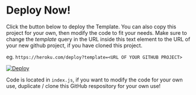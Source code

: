 # Deploy Now!

Click the button below to deploy the Template. You can also copy this project for your own, then modify the code to fit your needs. Make sure to change the *template* query in the URL inside this text element to the URL of your new github project, if you have cloned this project.

eg. `https://heroku.com/deploy?template=<URL OF YOUR GITHUB PROJECT>`

[![Deploy](https://www.herokucdn.com/deploy/button.png)](https://heroku.com/deploy?template=https://github.com/BotPixel/Socket.io)

Code is located in `index.js`, if you want to modify the code for your own use, duplicate / clone this GitHub respository for your own use!
